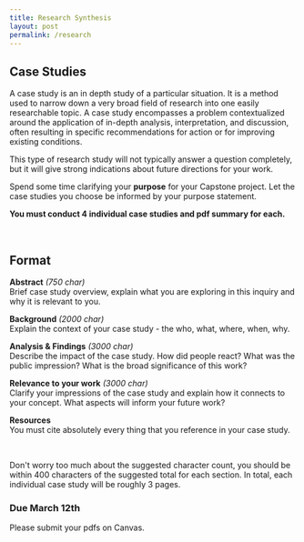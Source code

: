 ```yaml
---
title: Research Synthesis
layout: post
permalink: /research
---
```



## Case Studies

A case study is an in depth study of a particular situation. It is a method used to narrow down a very broad field of research into one easily researchable topic. A case study encompasses a problem contextualized around the application of in-depth analysis, interpretation, and discussion, often resulting in specific recommendations for action or for improving existing conditions.

This type of research study will not typically answer a question completely, but it will give strong indications about future directions for your work.

Spend some time clarifying your **purpose** for your Capstone project. Let the case studies you choose be informed by your purpose statement.

**You must conduct 4 individual case studies and pdf summary for each.**

<br>

## Format

<span class="underlined">**Abstract**</span> *(750 char)*<br>
Brief case study overview, explain what you are exploring in this inquiry and why it is relevant to you.

<span class="underlined">**Background**</span> *(2000 char)*<br>
Explain the context of your case study - the who, what, where, when, why.

<span class="underlined">**Analysis & Findings**</span> *(3000 char)*<br>
Describe the impact of the case study. How did people react? What was the public impression? What is the broad significance of this work?

<span class="underlined">**Relevance to your work**</span> *(3000 char)*<br>
Clarify your impressions of the case study and explain how it connects to your concept. What aspects will inform your future work?

<span class="underlined">**Resources**</span><br>
You must cite absolutely every thing that you reference in your case study.

<br>

Don't worry too much about the suggested character count, you should be within 400 characters of the suggested total for each section. In total, each individual case study will be roughly 3 pages.

### <span class="due">Due March 12th</span>

Please submit your pdfs on Canvas.
